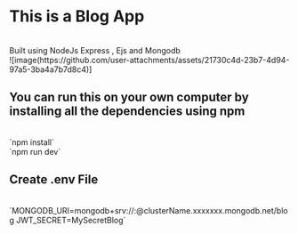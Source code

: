 # This is a Blog App
<br>
Built using NodeJs Express , Ejs and Mongodb <br>
![image(https://github.com/user-attachments/assets/21730c4d-23b7-4d94-97a5-3ba4a7b7d8c4)]<br>

## You can run this on your own computer by installing all the dependencies using npm
<br>
`npm install`<br>
`npm run dev`<br>

## Create .env File 
<br>
`MONGODB_URI=mongodb+srv://<username>:<password>@clusterName.xxxxxxx.mongodb.net/blog
JWT_SECRET=MySecretBlog`
